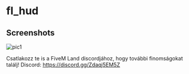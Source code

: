# fl_hud

## Screenshots

![pic1](https://i.imgur.com/l3qb0WA.png)

Csatlakozz te is a FiveM Land discordjához, hogy további finomságokat találj!
Discord: https://discord.gg/Zdaqj5EM5Z
